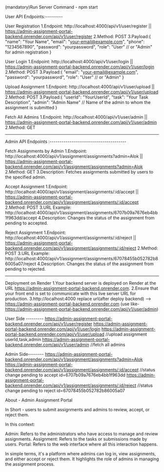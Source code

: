 
(mandatory)Run Server Command - npm start


User API Endpoints:---------

User Registration
1.Endpoint: http://localhost:4000/api/v1/user/register    ||  https://admin-assignment-portal-backend.onrender.com/api/v1/user/register
2.Method: POST
3.Payload:{
  "name": "Your Name",
  "email": "your-email@example.com",
  "phone": "1234567890",
  "password": "yourpassword",
  "role": "User"  // or "Admin" for admin registration
}


User Login
1.Endpoint: http://localhost:4000/api/v1/user/login     ||  https://admin-assignment-portal-backend.onrender.com/api/v1/user/login
2.Method: POST
3.Payload:{
  "email": "your-email@example.com",
  "password": "yourpassword",
  "role": "User" // or "Admin"
}


Upload Assignment
1.Endpoint: http://localhost:4000/api/v1/user/upload     ||  https://admin-assignment-portal-backend.onrender.com/api/v1/user/upload   
2.Method: POST
3.Payload:{
  "userId": "YourUserId",
  "task": "Your Task Description",
  "admin": "Admin Name" // Name of the admin to whom the assignment is submitted
}


Fetch All Admins
1.Endpoint: http://localhost:4000/api/v1/user/admin     ||  https://admin-assignment-portal-backend.onrender.com/api/v1/user/admin
2.Method: GET

----------------------------------------------------------------

Admin API Endpoints :---------------------------------------


Fetch Assignments by Admin
1.Endpoint: http://localhost:4000/api/v1/assignment/assignments?admin=Alok   ||   https://admin-assignment-portal-backend.onrender.com/api/v1/assignment/assignments?admin=Alok
2.Method: GET
3.Description: Fetches assignments submitted by users to the specified admin.


Accept Assignment
1.Endpoint: http://localhost:4000/api/v1/assignment/assignments/:id/accept    ||   https://admin-assignment-portal-backend.onrender.com/api/v1/assignment/assignments/:id/accept
2.Method: POST
3.URL Example: http://localhost:4000/api/v1/assignment/assignments/6707b09a7676eb4bb1f963dd/accept
4.Description: Changes the status of the assignment from pending to accepted.


Reject Assignment
1.Endpoint: http://localhost:4000/api/v1/assignment/assignments/:id/reject    ||   https://admin-assignment-portal-backend.onrender.com/api/v1/assignment/assignments/:id/reject
2.Method: POST
3.URL Example: http://localhost:4000/api/v1/assignment/assignments/67078455b052782b86005a07/reject
4.Description: Changes the status of the assignment from pending to rejected.

------------------------------------------------------------------------------------------------------------------------



Deployment on Render
1.Your backend server is deployed on Render at the URL https://admin-assignment-portal-backend.onrender.com.
2.Ensure that your front end is set to communicate with this live server URL for production.
3.http://localhost:4000 replace url(after deploy backend) --> https://admin-assignment-portal-backend.onrender.com  (use like- https://admin-assignment-portal-backend.onrender.com/api/v1/user/admin)


User Side ---------
https://admin-assignment-portal-backend.onrender.com/api/v1/user/register
https://admin-assignment-portal-backend.onrender.com/api/v1/user/login
https://admin-assignment-portal-backend.onrender.com/api/v1/user/upload   //upload assignment userId,task,admin
https://admin-assignment-portal-backend.onrender.com/api/v1/user/admin    //fetch all admins


Admin Side--------
https://admin-assignment-portal-backend.onrender.com/api/v1/assignment/assignments?admin=Alok  
https://admin-assignment-portal-backend.onrender.com/api/v1/assignment/assignments/:id/accept   //status change pending to accept  id=6707b09a7676eb4bb1f963dd 
https://admin-assignment-portal-backend.onrender.com/api/v1/assignment/assignments/:id/reject   //status change pending to reject  id=67078455b052782b86005a07







About - Admin Assignment Portal

In Short - users to submit assignments and admins to review, accept, or reject them.

In this context:

Admin: Refers to the administrators who have access to manage and review assignments.
Assignment: Refers to the tasks or submissions made by users.
Portal: Refers to the web interface where all this interaction happens.

In simple terms, it's a platform where admins can log in, view assignments, and either accept or reject them. It highlights the role of admins in managing the assignment process.

